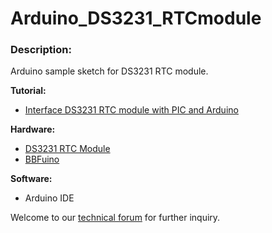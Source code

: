 # Arduino_DS3231_RTCmodule
<h3>Description:</h3>
Arduino sample sketch for DS3231 RTC module. <br/>

<b>Tutorial:</b>
<ul><li><a href="http://tutorial.cytron.com.my/2013/10/28/interface-ds3231-rtc-module-with-pic-and-arduino/" target="_blank">Interface DS3231 RTC module with PIC and Arduino</a></li></ul>
<b>Hardware:</b>
<ul><li><a href="http://www.cytron.com.my/p-bb-3231rtc" target="_blank">DS3231 RTC Module</a></li>
<li><a href="http://www.cytron.com.my/p-bbfuino" target="_blank">BBFuino</a></li></ul>
<b>Software:</b>
<ul><li>Arduino IDE</li></ul>
Welcome to our <a href="http://forum.cytron.com.my" target="_blank">technical forum</a> for further inquiry.
